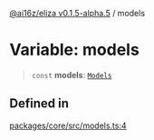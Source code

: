 [@ai16z/eliza v0.1.5-alpha.5](../index.md) / models

# Variable: models

> `const` **models**: [`Models`](../type-aliases/Models.md)

## Defined in

[packages/core/src/models.ts:4](https://github.com/nouns-amigos/agente-burrito-mvp/blob/main/packages/core/src/models.ts#L4)
